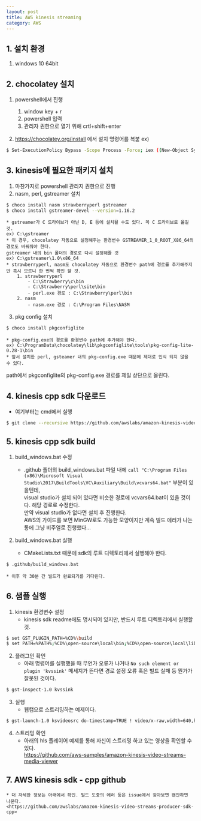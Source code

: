 ```yaml
---
layout: post
title: AWS kinesis streaming
category: AWS
---
```

## 1. 설치 환경

1. windows 10 64bit


## 2. chocolatey 설치

1. powershell에서 진행  
	1. window key + r  
	2. powershell 입력  
	3. 관리자 권한으로 열기 위해 crtl+shift+enter

2. https://chocolatey.org/install 에서 설치 명령어를 복붙
ex) 
```bash
$ Set-ExecutionPolicy Bypass -Scope Process -Force; iex ((New-Object System.Net.WebClient).DownloadString('https://chocolatey.org/install.ps1'))
```


## 3. kinesis에 필요한 패키지 설치

1. 마찬가지로 powershell 관리지 권한으로 진행  
2. nasm, perl, gstreamer 설치  
```bash
$ choco install nasm strawberryperl gstreamer
$ choco install gstreamer-devel --version=1.16.2
```
	* gstreamer가 C 드라이브가 아닌 D, E 등에 설치될 수도 있다. 꼭 C 드라이브로 옮길 것.  
	ex) C:\gstreamer
	* 이 경우, chocolatey 자동으로 설정해주는 환경변수 GSTREAMER_1_0_ROOT_X86_64의 경로도 바꿔줘야 한다.  
	gstreamer 내의 bin 폴더의 경로로 다시 설정해줄 것  
	ex) C:\gstreamer\1.0\x86_64
	* strawberryperl, nasm도 chocolatey 자동으로 환경변수 path에 경로를 추가해주지만 혹시 모르니 한 번씩 확인 할 것.
		1. strawberryperl
			- C:\Strawberry\c\bin
			- C:\Strawberry\perl\site\bin
			- perl.exe 경로 : C:\Strawberry\perl\bin
		2. nasm
			- nasm.exe 경로 : C:\Program Files\NASM

3. pkg config 설치
```bash
$ choco install pkgconfiglite
```
	* pkg-config.exe의 경로를 환경변수 path에 추가해야 한다.  
	ex) C:\ProgramData\chocolatey\lib\pkgconfiglite\tools\pkg-config-lite-0.28-1\bin
	* 앞서 설치한 perl, gsteamer 내의 pkg-config.exe 때문에 제대로 인식 되지 않을 수 있다.  
path에서 pkgconfiglite의 pkg-config.exe 경로를 제일 상단으로 올린다.


## 4. kinesis cpp sdk 다운로드

* 여기부터는 cmd에서 실행
```bash
$ git clone --recursive https://github.com/awslabs/amazon-kinesis-video-streams-producer-sdk-cpp.git
```


## 5. kinesis cpp sdk build

1. build_windows.bat 수정
	* .github 폴더의 build_windows.bat 파일 내에 `call "C:\Program Files (x86)\Microsoft Visual Studio\2017\BuildTools\VC\Auxiliary\Build\vcvars64.bat"` 부분이 있을텐데,  
visual studio가 설치 되어 있다면 비슷한 경로에 vcvars64.bat이 있을 것이다. 해당 경로로 수정한다.  
만약 visual studio가 없다면 설치 후 진행한다.  
AWS의 가이드를 보면 MinGW로도 가능한 모양이지만 계속 빌드 에러가 나는 통에 그냥 비주얼로 진행했다... 

2. build_windows.bat 실행
	* CMakeLists.txt 때문에 sdk의 루트 디렉토리에서 실행해야 한다.
```bash
$ .github/build_windows.bat
```
	* 이후 약 30분 간 빌드가 완료되기를 기다린다.


## 6. 샘플 실행

1. kinesis 환경변수 설정
	* kinesis sdk readme에도 명시되어 있지만, 반드시 루트 디렉토리에서 실행할 것.
```bash
$ set GST_PLUGIN_PATH=%CD%\build
$ set PATH=%PATH%;%CD%\open-source\local\bin;%CD%\open-source\local\lib
```

2. 플러그인 확인
	* 아래 명령어를 실행했을 때 무언가 오류가 나거나 `No such element or plugin 'kvssink'` 메세지가 뜬다면 경로 설정 오류 혹은 빌드 실패 등 뭔가가 잘못된 것이다.
```bash
$ gst-inspect-1.0 kvssink
```

3. 실행
	* 웹캠으로 스트리밍하는 예제이다.
```bash
$ gst-launch-1.0 ksvideosrc do-timestamp=TRUE ! video/x-raw,width=640,height=480,framerate=30/1 ! videoconvert ! x264enc bframes=0 key-int-max=45 bitrate=512 ! video/x-h264,profile=baseline,stream-format=avc,alignment=au,width=640,height=480,framerate=30/1 ! kvssink stream-name="your-stream-name" access-key=your_accesskey_id secret-key=your_secret_access_key
```

4. 스트리밍 확인
	* 아래의 hls 플레이어 예제를 통해 자신이 스트리밍 하고 있는 영상을 확인할 수 있다.  
	<https://github.com/aws-samples/amazon-kinesis-video-streams-media-viewer>


## 7. AWS kinesis sdk - cpp github

	* 더 자세한 정보는 아래에서 확인. 빌드 도중의 에러 등은 issue에서 찾아보면 왠만하면 나온다.
	<https://github.com/awslabs/amazon-kinesis-video-streams-producer-sdk-cpp>